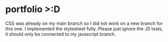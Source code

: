 # portfolio >:D
CSS was already on my main branch so I did not work on a new branch for this one. I implemented the stylesheet fully. Please just ignore the JS tests, it should only be connected to my javascript branch.